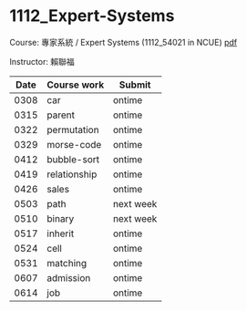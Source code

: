 # 1112_Expert-Systems
Course: 專家系統 / Expert Systems (1112_54021 in NCUE)
[pdf](https://webapt.ncue.edu.tw/DEANV2/UploadDEAN/SUBJECT/1112/54021_1EICS2153630.pdf)

Instructor: 賴聯福

| Date | Course work | Submit |
| ---- | ---- | ---- |
| 0308 | car | ontime |
| 0315 | parent | ontime |
| 0322 | permutation | ontime |
| 0329 | morse-code | ontime |
| 0412 | bubble-sort | ontime |
| 0419 | relationship | ontime |
| 0426 | sales | ontime |
| 0503 | path | next week |
| 0510 | binary | next week |
| 0517 | inherit | ontime |
| 0524 | cell | ontime |
| 0531 | matching | ontime |
| 0607 | admission | ontime |
| 0614 | job | ontime |
